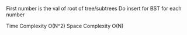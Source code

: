 First number is the val of root of tree/subtrees
Do insert for BST for each number

Time Complexity O(N^2) Space Complexity O(N)